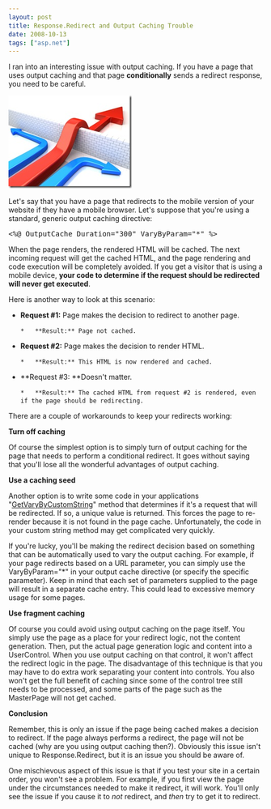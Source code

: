 ```yaml
---
layout: post
title: Response.Redirect and Output Caching Trouble
date: 2008-10-13
tags: ["asp.net"]
---
```


I ran into an interesting issue with output caching. If you have a page that uses output caching and that page **conditionally** sends a redirect response, you need to be careful.

![Redirect](redirect.jpg)

Let's say that you have a page that redirects to the mobile version of your website if they have a mobile browser. Let's suppose that you're using a standard, generic output caching directive:
  <div class="wlWriterSmartContent" id="scid:812469c5-0cb0-4c63-8c15-c81123a09de7:c62620a2-51e6-4a82-a112-72d2908d3912" style="padding-right: 0px; display: inline; padding-left: 0px; float: none; padding-bottom: 0px; margin: 0px; padding-top: 0px"><pre name="code" class="xml"><%@ OutputCache Duration="300" VaryByParam="*" %></pre></div>

When the page renders, the rendered HTML will be cached. The next incoming request will get the cached HTML, and the page rendering and code execution will be completely avoided. If you get a visitor that is using a mobile device, **your code to determine if the request should be redirected will never get executed**.

Here is another way to look at this scenario:

*   **Request #1:** Page makes the decision to redirect to another page.

        *   **Result:** Page not cached.
*   **Request #2:** Page makes the decision to render HTML.

        *   **Result:** This HTML is now rendered and cached.
*   **Request #3: **Doesn't matter.

        *   **Result:** The cached HTML from request #2 is rendered, even if the page should be redirecting.

There are a couple of workarounds to keep your redirects working:

**Turn off caching**

Of course the simplest option is to simply turn of output caching for the page that needs to perform a conditional redirect. It goes without saying that you'll lose all the wonderful advantages of output caching.

**Use a caching seed**

Another option is to write some code in your applications &quot;[GetVaryByCustomString](http://msdn.microsoft.com/en-us/library/system.web.httpapplication.getvarybycustomstring.aspx)&quot; method that determines if it's a request that will be redirected. If so, a unique value is returned. This forces the page to re-render because it is not found in the page cache. Unfortunately, the code in your custom string method may get complicated very quickly.

If you're lucky, you'll be making the redirect decision based on something that can be automatically used to vary the output caching. For example, if your page redirects based on a URL parameter, you can simply use the VaryByParam=&quot;*&quot; in your output cache directive (or specify the specific parameter). Keep in mind that each set of parameters supplied to the page will result in a separate cache entry. This could lead to excessive memory usage for some pages.

**Use fragment caching**

Of course you could avoid using output caching on the page itself. You simply use the page as a place for your redirect logic, not the content generation. Then, put the actual page generation logic and content into a UserControl. When you use output caching on that control, it won't affect the redirect logic in the page. The disadvantage of this technique is that you may have to do extra work separating your content into controls. You also won't get the full benefit of caching since some of the control tree still needs to be processed, and some parts of the page such as the MasterPage will not get cached.

**Conclusion**

Remember, this is only an issue if the page being cached makes a decision to redirect. If the page always performs a redirect, the page will not be cached (why are you using output caching then?). Obviously this issue isn't unique to Response.Redirect, but it is an issue you should be aware of.

One mischievous aspect of this issue is that if you test your site in a certain order, you won't see a problem. For example, if you first view the page under the circumstances needed to make it redirect, it will work. You'll only see the issue if you cause it to _not_ redirect, and _then_ try to get it to redirect.